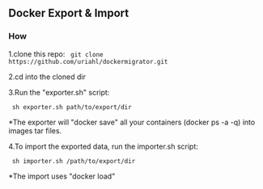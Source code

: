 ## Docker Export & Import ##

### How ###

1.clone this repo: 
``` git clone https://github.com/uriahl/dockermigrator.git```

2.cd into the cloned dir 

3.Run the "exporter.sh" script:

``` sh exporter.sh path/to/export/dir```

*The exporter will "docker save" all your containers (docker ps -a -q) into images tar files.

4.To import the exported data, run the importer.sh script:

``` sh importer.sh /path/to/export/dir``` 

*The import uses "docker load" 
